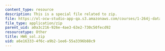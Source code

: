 ```yaml
---
content_type: resource
description: This is a special file related to zip.
file: https://ol-ocw-studio-app-qa.s3.amazonaws.com/courses/1-264j-database-internet-and-systems-integration-technologies-fall-2013/a6e163334f6ca9b21ee655a3396b88c9_HW6_sol.zip
file_type: application/zip
parent_uid: a0a3c216-926e-4ae3-63e2-730c50fecd92
resourcetype: Other
title: HW6_sol.zip
uid: a6e16333-4f6c-a9b2-1ee6-55a3396b88c9
---
```

